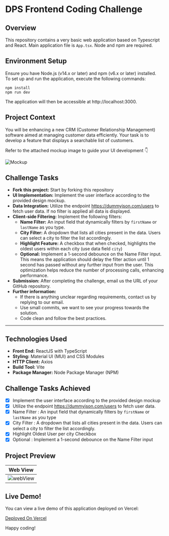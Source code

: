# DPS Frontend Coding Challenge

## Overview

This repository contains a very basic web application based on Typescript and React. Main application file is `App.tsx`. Node and npm are required.

## Environment Setup

Ensure you have Node.js (v14.x or later) and npm (v6.x or later) installed.  
To set up and run the application, execute the following commands:

```
npm install
npm run dev
```

The application will then be accessible at http://localhost:3000.

## Project Context

You will be enhancing a new CRM (Customer Relationship Management) software aimed at managing customer data efficiently. Your task is to develop a feature that displays a searchable list of customers.

Refer to the attached mockup image to guide your UI development 👇

![Mockup](images/mockup.png)

## Challenge Tasks

-   **Fork this project:** Start by forking this repository
-   **UI Implementation:** Implement the user interface according to the provided design mockup.
-   **Data Integration:** Utilize the endpoint https://dummyjson.com/users to fetch user data. If no filter is applied all data is displayed.
-   **Client-side Filtering:** Implement the following filters:
    -   **Name Filter:** An input field that dynamically filters by `firstName` or `lastName` as you type.
    -   **City Filter:** A dropdown that lists all cities present in the data. Users can select a city to filter the list accordingly.
    -   **Highlight Feature:** A checkbox that when checked, highlights the oldest users within each city (use data field `city`)
    -   **Optional:** Implement a 1-second debounce on the Name Filter input. This means the application should delay the filter action until 1 second has passed without any further input from the user. This optimization helps reduce the number of processing calls, enhancing performance.
-   **Submission:** After completing the challenge, email us the URL of your GitHub repository.
-   **Further information:**
    -   If there is anything unclear regarding requirements, contact us by replying to our email.
    -   Use small commits, we want to see your progress towards the solution.
    -   Code clean and follow the best practices.


------------------------------------------------------------------------------------------------

## Technologies Used

- **Front End:** ReactJS with TypeScript
- **Styling:** Material UI (MUI) and CSS Modules
- **HTTP Client:** Axios
- **Build Tool:** Vite
- **Package Manager:** Node Package Manager (NPM)

## Challenge Tasks Achieved 

- [x] Implement the user interface according to the provided design mockup
- [x] Utilize the endpoint https://dummyjson.com/users to fetch user data.
- [x] Name Filter : An input field that dynamically filters by `firstName` or `lastName` as you type
- [x] City Filter : A dropdown that lists all cities present in the data. Users can select a city to filter the list accordingly.
- [x] Highlight Oldest User per city Checkbox
- [x] Optional : Implement a 1-second debounce on the Name Filter input

## Project Preview

Web View    | 
:-------------------------:|
![webView](https://github.com/user-attachments/assets/dbc913af-2982-4d95-9ba3-8b0a28e85b8e)|


## Live Demo!


You can view a live demo of this application deployed on Vercel:

[Deployed On Vercel](https://dps-react-challenge-i4qx.vercel.app/)

Happy coding!
